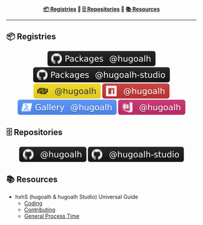 <div align="center"><b>

[📦 Registries](#fa0295c690784651a7b943391e9edc79-registries) 💠 [🗄️ Repositories](#fa0295c690784651a7b943391e9edc79-repositories) 💠 [📚 Resources](#fa0295c690784651a7b943391e9edc79-resources)

</b></div>

---

<h2 id="fa0295c690784651a7b943391e9edc79-registries">📦 Registries</h2>

<div align="center">

[![GitHub Packages: @hugoalh](./asset/badge/registry/github-packages.svg "GitHub Packages: @hugoalh")](https://github.com/hugoalh?tab=packages)
[![GitHub Packages: @hugoalh-studio](./asset/badge/registry/github-packages-studio.svg "GitHub Packages: @hugoalh-studio")](https://github.com/orgs/hugoalh-studio/packages)
[![JSR: @hugoalh](./asset/badge/registry/jsr.svg "JSR: @hugoalh")](https://jsr.io/@hugoalh)
[![NPM: @hugoalh](./asset/badge/registry/npm.svg "NPM: @hugoalh")](https://www.npmjs.com/search?q=%40hugoalh%2F)
[![PowerShell Gallery: @hugoalh](./asset/badge/registry/powershell-gallery.svg "PowerShell Gallery: @hugoalh")](https://www.powershellgallery.com/profiles/hugoalh)
[![Visual Studio Marketplace: @hugoalh](./asset/badge/registry/visual-studio-marketplace.svg "Visual Studio Marketplace: @hugoalh")](https://marketplace.visualstudio.com/publishers/hugoalh)

</div>

<h2 id="fa0295c690784651a7b943391e9edc79-repositories">🗄️ Repositories</h2>

<div align="center">

[![GitHub: @hugoalh](./asset/badge/repository/github.svg "GitHub: @hugoalh")](https://github.com/hugoalh?tab=repositories)
[![GitHub: @hugoalh-studio](./asset/badge/repository/github-studio.svg "GitHub: @hugoalh-studio")](https://github.com/orgs/hugoalh-studio/repositories)

</div>

<h2 id="fa0295c690784651a7b943391e9edc79-resources">📚 Resources</h2>

- hxhS (hugoalh & hugoalh Studio) Universal Guide
  - [Coding](https://github.com/hugoalh/hugoalh/blob/main/universal-guide/coding.md)
  - [Contributing](https://github.com/hugoalh/hugoalh/blob/main/universal-guide/contributing.md)
  - [General Process Time](https://github.com/hugoalh/hugoalh/blob/main/universal-guide/general-process-time.md)
